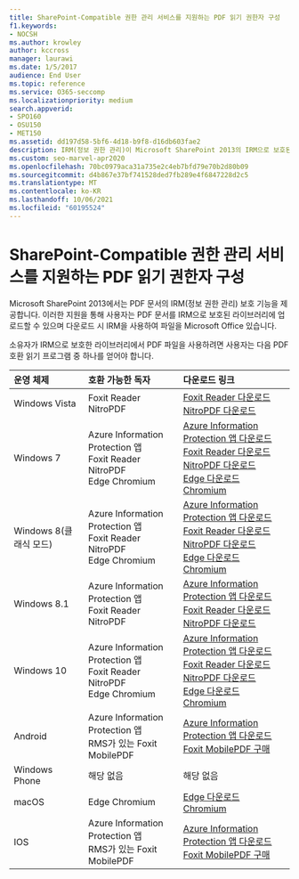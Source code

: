 ```yaml
---
title: SharePoint-Compatible 권한 관리 서비스를 지원하는 PDF 읽기 권한자 구성
f1.keywords:
- NOCSH
ms.author: krowley
author: kccross
manager: laurawi
ms.date: 1/5/2017
audience: End User
ms.topic: reference
ms.service: O365-seccomp
ms.localizationpriority: medium
search.appverid:
- SPO160
- OSU150
- MET150
ms.assetid: dd197d58-5bf6-4d18-b9f8-d16db603fae2
description: IRM(정보 권한 관리)이 Microsoft SharePoint 2013의 IRM으로 보호된 라이브러리에 업로드 및 다운로드된 PDF 문서를 보호하는 방법에 대해 자세히 알아보습니다.
ms.custom: seo-marvel-apr2020
ms.openlocfilehash: 70bc0979aca31a735e2c4eb7bfd79e70b2d80b09
ms.sourcegitcommit: d4b867e37bf741528ded7fb289e4f6847228d2c5
ms.translationtype: MT
ms.contentlocale: ko-KR
ms.lasthandoff: 10/06/2021
ms.locfileid: "60195524"
---
```

# <a name="sharepoint-compatible-pdf-readers-that-support-microsoft-information-rights-management-services"></a>SharePoint-Compatible 권한 관리 서비스를 지원하는 PDF 읽기 권한자 구성

Microsoft SharePoint 2013에서는 PDF 문서의 IRM(정보 권한 관리) 보호 기능을 제공합니다. 이러한 지원을 통해 사용자는 PDF 문서를 IRM으로 보호된 라이브러리에 업로드할 수 있으며 다운로드 시 IRM을 사용하여 파일을 Microsoft Office 있습니다.
  
소유자가 IRM으로 보호한 라이브러리에서 PDF 파일을 사용하려면 사용자는 다음 PDF 호환 읽기 프로그램 중 하나를 얻어야 합니다.
  
| 운영 체제 | 호환 가능한 독자 | 다운로드 링크 |
|:-----|:-----|:-----|
|Windows Vista  <br/> |Foxit Reader  <br/> NitroPDF  <br/> |[Foxit Reader 다운로드](https://go.microsoft.com/fwlink/?linkid=2139326) <br/> [NitroPDF 다운로드](https://go.microsoft.com/fwlink/?linkid=2139327) <br/> |
|Windows 7  <br/> |Azure Information Protection 앱  <br/> Foxit Reader  <br/> NitroPDF  <br/> Edge Chromium  <br/>|[Azure Information Protection 앱 다운로드](https://go.microsoft.com/fwlink/?linkid=837797) <br/> [Foxit Reader 다운로드](https://go.microsoft.com/fwlink/?linkid=2139326) <br/> [NitroPDF 다운로드](https://go.microsoft.com/fwlink/?linkid=2139327) <br/> [Edge 다운로드 Chromium](https://support.microsoft.com/microsoft-edge/download-the-new-microsoft-edge-based-on-chromium-0f4a3dd7-55df-60f5-739f-00010dba52cf) <br/>|
|Windows 8(클래식 모드)  <br/> |Azure Information Protection 앱  <br/> Foxit Reader  <br/> NitroPDF  <br/> Edge Chromium  <br/>|[Azure Information Protection 앱 다운로드](https://go.microsoft.com/fwlink/?linkid=837797) <br/> [Foxit Reader 다운로드](https://go.microsoft.com/fwlink/?linkid=2139326) <br/> [NitroPDF 다운로드](https://go.microsoft.com/fwlink/?linkid=2139327) <br/> [Edge 다운로드 Chromium](https://support.microsoft.com/microsoft-edge/download-the-new-microsoft-edge-based-on-chromium-0f4a3dd7-55df-60f5-739f-00010dba52cf) <br/> |
|Windows 8.1  <br/> |Azure Information Protection 앱  <br/> Foxit Reader  <br/> NitroPDF  <br/> |[Azure Information Protection 앱 다운로드](https://go.microsoft.com/fwlink/?linkid=837797) <br/> [Foxit Reader 다운로드](https://go.microsoft.com/fwlink/?linkid=2139326) <br/> [NitroPDF 다운로드](https://go.microsoft.com/fwlink/?linkid=2139327) <br/> |
|Windows 10  <br/> |Azure Information Protection 앱  <br/> Foxit Reader  <br/> NitroPDF  <br/> Edge Chromium  <br/> |[Azure Information Protection 앱 다운로드](https://go.microsoft.com/fwlink/?linkid=837797) <br/> [Foxit Reader 다운로드](https://go.microsoft.com/fwlink/?linkid=2139326) <br/> [NitroPDF 다운로드](https://go.microsoft.com/fwlink/?linkid=2139327) <br/> [Edge 다운로드 Chromium](https://support.microsoft.com/microsoft-edge/download-the-new-microsoft-edge-based-on-chromium-0f4a3dd7-55df-60f5-739f-00010dba52cf) <br/> |
|Android  <br/> |Azure Information Protection 앱  <br/> RMS가 있는 Foxit MobilePDF  <br/> |[Azure Information Protection 앱 다운로드](/azure/information-protection/rms-client/protected-pdf-readers#installing-a-protected-pdf-reader-for-mobile-iosandroidc) <br/> [Foxit MobilePDF 구매](https://play.google.com/store/apps/details?id=com.foxit.mobile.pdf.lite) <br/> |
|Windows Phone  <br/> |해당 없음  <br/> |해당 없음  <br/> |
|macOS  <br/> |Edge Chromium  <br/> |[Edge 다운로드 Chromium](https://support.microsoft.com/microsoft-edge/download-the-new-microsoft-edge-based-on-chromium-0f4a3dd7-55df-60f5-739f-00010dba52cf)  <br/> |
|IOS  <br/> |Azure Information Protection 앱  <br/> RMS가 있는 Foxit MobilePDF  <br/> |[Azure Information Protection 앱 다운로드](/azure/information-protection/rms-client/protected-pdf-readers#installing-a-protected-pdf-reader-for-windows-or-mac) <br/> [Foxit MobilePDF 구매](https://play.google.com/store/apps/details?id=com.foxit.mobile.pdf.lite) <br/> |
